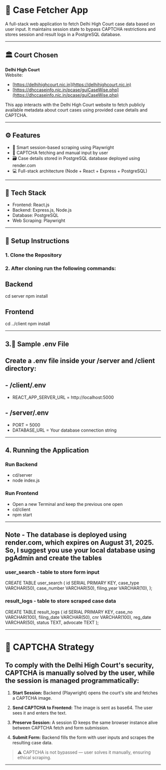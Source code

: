# 🧾 Case Fetcher App

A full-stack web application to fetch Delhi High Court case data based on user input. It maintains session state to bypass CAPTCHA restrictions and stores session and result logs in a PostgreSQL database.

---

## 🏛️ Court Chosen

**Delhi High Court**  
Website:
 - [https://delhihighcourt.nic.in](https://delhihighcourt.nic.in)
 - [https://dhccaseinfo.nic.in/pcase/guiCaseWise.php](https://dhccaseinfo.nic.in/pcase/guiCaseWise.php)

This app interacts with the Delhi High Court website to fetch publicly available metadata about court cases using provided case details and CAPTCHA.

---

## ⚙️ Features

- 🧠 Smart session-based scraping using Playwright
- 🧾 CAPTCHA fetching and manual input by user
- 🗃️ Case details stored in PostgreSQL database deployed using render.com
- 💻 Full-stack architecture (Node + React + Express + PostgreSQL)

---

## 🧪 Tech Stack
- Frontend: React.js
- Backend: Express.js, Node.js
- Database: PostgreSQL
- Web Scraping: Playwright

---

## 🚀 Setup Instructions

### 1. Clone the Repository

### 2. After cloning run the following commands:

## Backend
cd server
npm install

## Frontend
cd ../client
npm install

---

## 3.🌱 Sample .env File
## Create a .env file inside your /server and /client directory:

## - /client/.env

 - REACT_APP_SERVER_URL = http://localhost:5000

## - /server/.env

 - PORT = 5000
 - DATABASE_URL = Your database connection string

---

## 4. Running the Application

### Run Backend

 - cd/server
 - node index.js

### Run Frontend
 - Open a new Terminal and keep the previous one open
 - cd/client
 - npm start

---

## Note - The database is deployed using render.com, which expires on August 31, 2025. So, I suggest you use your local database using pgAdmin and create the tables

### user_search - table to store form input

CREATE TABLE user_search (
  id SERIAL PRIMARY KEY,
  case_type VARCHAR(50),
  case_number VARCHAR(50),
  filing_year VARCHAR(10),
);

### result_logs - table to store scraped case data

CREATE TABLE result_logs (
  id SERIAL PRIMARY KEY,
  case_no VARCHAR(100),
  filing_date VARCHAR(50),
  cnr VARCHAR(100),
  reg_date VARCHAR(50),
  status TEXT,
  advocate TEXT
);

---

# 🔐 CAPTCHA Strategy

## To comply with the Delhi High Court's security, CAPTCHA is **manually solved by the user**, while the session is managed programmatically:

1. **Start Session:**
   Backend (Playwright) opens the court's site and fetches a CAPTCHA image.

2. **Send CAPTCHA to Frontend:**
   The image is sent as base64. The user sees it and enters the text.

3. **Preserve Session:**
   A session ID keeps the same browser instance alive between CAPTCHA fetch and form submission.

4. **Submit Form:**
   Backend fills the form with user inputs and scrapes the resulting case data.

> ⚠️ CAPTCHA is not bypassed — user solves it manually, ensuring ethical scraping.

---



